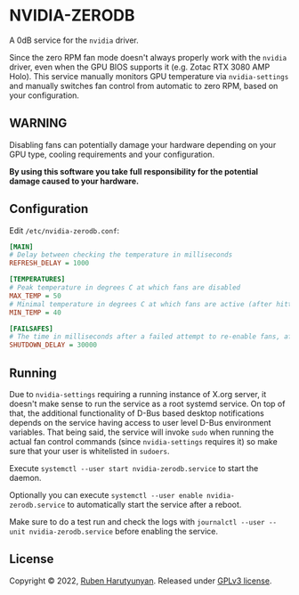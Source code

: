 # NVIDIA-ZERODB

A 0dB service for the `nvidia` driver.

Since the zero RPM fan mode doesn't always properly work with the `nvidia` driver, even when the GPU BIOS supports it (e.g. Zotac RTX 3080 AMP Holo). This service manually monitors GPU temperature via `nvidia-settings` and manually switches fan control from automatic to zero RPM, based on your configuration.

## WARNING

Disabling fans can potentially damage your hardware depending on your GPU type, cooling requirements and your configuration.

**By using this software you take full responsibility for the potential damage caused to your hardware.**

## Configuration

Edit `/etc/nvidia-zerodb.conf`:

```ini
[MAIN]
# Delay between checking the temperature in milliseconds
REFRESH_DELAY = 1000

[TEMPERATURES]
# Peak temperature in degrees C at which fans are disabled
MAX_TEMP = 50
# Minimal temperature in degrees C at which fans are active (after hitting MAX_TEMP)
MIN_TEMP = 40

[FAILSAFES]
# The time in milliseconds after a failed attempt to re-enable fans, after which system will be forced to shutdown
SHUTDOWN_DELAY = 30000
```

## Running

Due to `nvidia-settings` requiring a running instance of X.org server, it doesn't make sense to run the service as a root systemd service. On top of that, the additional functionality of D-Bus based desktop notifications depends on the service having access to user level D-Bus environment variables. That being said, the service will invoke `sudo` when running the actual fan control commands (since `nvidia-settings` requires it) so make sure that your user is whitelisted in `sudoers`.

Execute `systemctl --user start nvidia-zerodb.service` to start the daemon.

Optionally you can execute `systemctl --user enable nvidia-zerodb.service` to automatically start the service after a reboot.

Make sure to do a test run and check the logs with `journalctl --user --unit nvidia-zerodb.service` before enabling the service.


## License

Copyright © 2022, [Ruben Harutyunyan](https://github.com/Vagr9K/). Released under [GPLv3 license](./LICENSE).

